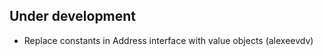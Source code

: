 Under development
-----------------
- Replace constants in Address interface with value objects (alexeevdv)
